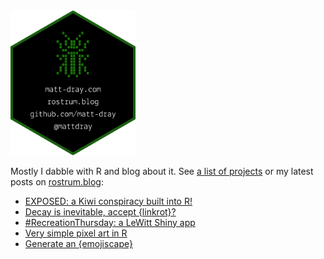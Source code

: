<img src="https://raw.githubusercontent.com/matt-dray/stickers/master/output/business_hex.png" width=200>

Mostly I dabble with R and blog about it. See [a list of projects](https://github.com/matt-dray/projects/blob/main/README.md) or my latest posts on [rostrum.blog](https://www.rostrum.blog/):

<!-- BLOG-POST-LIST:START -->
- [EXPOSED: a Kiwi conspiracy built into R!](https://www.rostrum.blog/2021/07/15/dollar-dollar/)
- [Decay is inevitable, accept {linkrot}?](https://www.rostrum.blog/2021/07/10/linkrot/)
- [#RecreationThursday: a LeWitt Shiny app](https://www.rostrum.blog/2021/07/05/recreate-lewitt/)
- [Very simple pixel art in R](https://www.rostrum.blog/2021/06/28/pixel-art/)
- [Generate an {emojiscape}](https://www.rostrum.blog/2021/06/26/emojiscape/)
<!-- BLOG-POST-LIST:END -->
